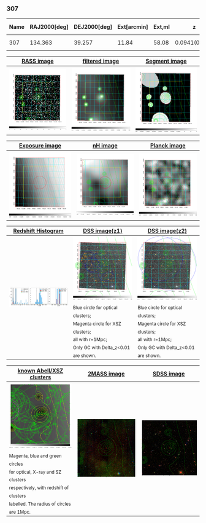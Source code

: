 <div STYLE="page-break-after: always;"></div>

### 307

|Name|RAJ2000[deg]|DEJ2000[deg] |Ext[arcmin]| Ext,ml | z | z_src| C|GC(XSZ,Delta_z<0.01)| GC(OPT,Delta_z<0.01)|GC| R_sig[arcmin] | R500[arcmin] | R500[Mpc]| CRsig[c/s] | CR500[c/s] |L500[1E44 erg/s]|F500[1E-12 erg/s/cm^2]| M500[1E14 Msun]|Tx[keV]|Cnt_sig|Beta|Rc[arcmin]|Comment|Alias|
|---|---|---|---|---|---|------|---|--------|---------|----------|---|---|---|---|---|---|---|---|---|---|---|---|---|---|
|307| 134.363| 39.257| 11.84| 58.08| 0.0941(0.005)| z1,| G| -| -| N, W| 32.600| 8.253| 0.865| 0.218(0.096)| 0.194(0.086)| 0.825(0.391)| 3.707(1.754)| 2.02(0.48)| 3.40(0.51)| 343.6| 0.754(-0.138+0.154)| 7.564(-2.022+1.960)| -| t484|

|[RASS image](../image/307/307_img.pdf)|[filtered image](../image/307/307_fil.pdf)|[Segment image](../image/307/307_seg.pdf)|
|-------------------|--------------------|-------------------|
| <img src="../image/307/307_img.png" width="300">  | <img src="../image/307/307_fil.png" width="300">   | <img src="../image/307/307_seg.png" width="300">  |

|[Exposure image](../image/307/307_mex.pdf)| [nH image](../image/307/307_nh.pdf)| [Planck image](../image/307/307_p.pdf)|
|-------------------|--------------------|-------------------|
|<img src="../image/307/307_mex.png" width="300">   | <img src="../image/307/307_nh.png" width="300">    | <img src="../image/307/307_p.png" width="300"> |

|[Redshift Histogram](../image/307/307_zg.pdf) | [DSS image(z1)](../image/307/307_dss_z1.pdf)      |  [DSS image(z2)](../image/307/307_dss_z2.pdf)    |
|-------------------|--------------------|-------------------|
|<img src="../image/307/307_zg.png" width="300"> |<img src="../image/307/307_dss_z1.png" width="300"> <sub><br>Blue circle for optical clusters; <br>Magenta circle for XSZ clusters; <br>all with r=1Mpc; <br>Only GC with Delta_z<0.01 are shown. </sub>| <img src="../image/307/307_dss_z2.png" width="300"><sub><br>Blue circle for optical clusters; <br>Magenta circle for XSZ clusters; <br>all with r=1Mpc; <br>Only GC with Delta_z<0.01 are shown. </sub> |

|[known Abell/XSZ clusters](../image/307/307_gc.pdf) | [2MASS image](../image/307/307_2mass.pdf)      |[SDSS image](../image/307/307_sdss.pdf)   |
|-------------------|-------------------|-------------------|
|<img src=../image/307/307_gc.png width="300"> <br><sub>Magenta, blue and green circles <br>for optical, X-ray and SZ clusters <br>respectively, with redshift of clusters <br>labelled. The radius of circles <br>are 1Mpc.</sub>|<img src="../image/307/307_2mass.png" width="300">  | <img src="../image/307/307_sdss.png" width="300">  |




